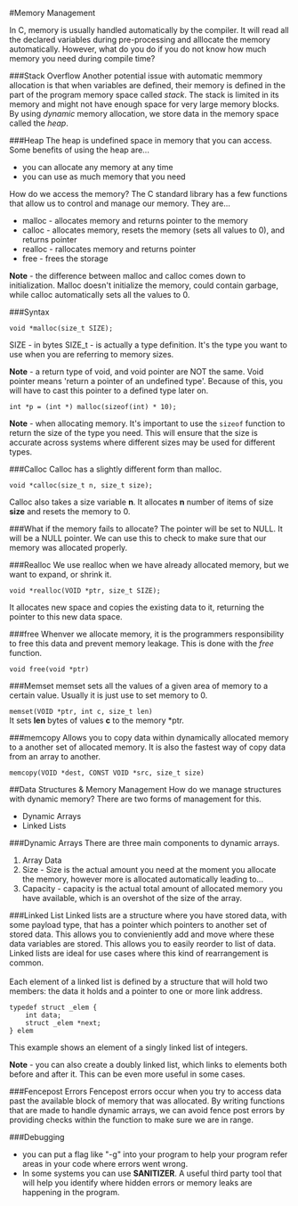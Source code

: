 #Memory Management

In C, memory is usually handled automatically by the compiler. It will read all the declared variables during pre-processing and alllocate the memory automatically. However, what do you do if you do not know how much memory you need during compile time?

###Stack Overflow
Another potential issue with automatic memmory allocation is that when variables are defined, their memory is defined in the part of the program memory space called *stack*. The stack is limited in its memory and might not have enough space for very large memory blocks. By using *dynamic* memory allocation, we store data in the memory space called the *heap*.


###Heap
The heap is undefined space in memory that you can access.
Some benefits of using the heap are...

- you can allocate any memory at any time
- you can use as much memory that you need


How do we access the memory? The C standard library has a few functions that allow us to control and manage our memory. They are...

- malloc - allocates memory and returns pointer to the memory
- calloc - allocates memory, resets the memory (sets all values to 0), and returns pointer 
- realloc - rallocates memory and returns pointer
- free - frees the storage


**Note** - the difference between malloc and calloc comes down to initialization. Malloc doesn't initialize the memory, could contain garbage, while calloc automatically sets all the values to 0.

###Syntax
```
void *malloc(size_t SIZE);
```
SIZE - in bytes
SIZE_t - is actually a type definition. It's the type you want to use when you are referring to memory sizes.

**Note** -  a return type of void, and void pointer are NOT the same. Void pointer means 'return a pointer of an undefined type'. Because of this, you will have to cast this pointer to a defined type later on.


```
int *p = (int *) malloc(sizeof(int) * 10);
```
**Note** - when allocating memory. It's important to use the `sizeof` function to return the size of the type you need. This will ensure that the size is accurate across systems where different sizes may be used for different types.


###Calloc
Calloc has a slightly different form than malloc.

`void *calloc(size_t n, size_t size);`

Calloc also takes a size variable **n**. It allocates **n** number of items of size **size** and resets the memory to 0.


###What if the memory fails to allocate?
The pointer will be set to NULL. It will be a NULL pointer. We can use this to check to make sure that our memory was allocated properly.


###Realloc
We use realloc when we have already allocated memory, but we want to expand, or shrink it.

`void *realloc(VOID *ptr, size_t SIZE);`

It allocates new space and copies the existing data to it, returning the pointer to this new data space.

###free
Whenver we allocate memory, it is the programmers responsibility to free this data and prevent memory leakage. This is done with the *free* function.

`void free(void *ptr)`

###Memset
memset sets all the values of a given area of memory to a certain value. Usually it is just use to set memory to 0.

`memset(VOID *ptr, int c, size_t len)`<br>
It sets **len** bytes of values **c** to the memory *ptr.


###memcopy
Allows you to copy data within dynamically allocated memory to a another set of allocated memory. It is also the fastest way of copy data from an array to another.

`memcopy(VOID *dest, CONST VOID *src, size_t size)`


##Data Structures & Memory Management
How do we manage structures with dynamic memory? There are two forms of management for this.

- Dynamic Arrays
- Linked Lists

###Dynamic Arrays
There are three main components to dynamic arrays.

1. Array Data
2. Size - Size is the actual amount you need at the moment you allocate the memory, however more is allocated automatically leading to...
3. Capacity - capacity is the actual total amount of allocated memory you have available, which is an overshot of the size of the array.



###Linked List
Linked lists are a structure where you have stored data, with some payload type, that has a pointer which pointers to another set of stored data. This allows you to convieniently add and move where these data variables are stored. This allows you to easily reorder to list of data. Linked lists are ideal for use cases where this kind of rearrangement is common. <br> <br>
Each element of a linked list is defined by a structure that will hold two members: the data it holds and a pointer to one or more link address.

```
typedef struct _elem {
	int data;
	struct _elem *next;
} elem
```
This example shows an element of a singly linked list of integers.

**Note** - you can also create a doubly linked list, which links to elements both before and after it. This can be even more useful in some cases.


###Fencepost Errors
Fencepost errors occur when you try to access data past the available block of memory that was allocated. By writing functions that are made to handle dynamic arrays, we can avoid fence post errors by providing checks within the function to make sure we are in range.


###Debugging
 - you can put a flag like "-g" into your program to help your program refer areas in your code where errors went wrong.
 - In some systems you can use **SANITIZER**. A useful third party tool that will help you identify where hidden errors or memory leaks are happening in the program.